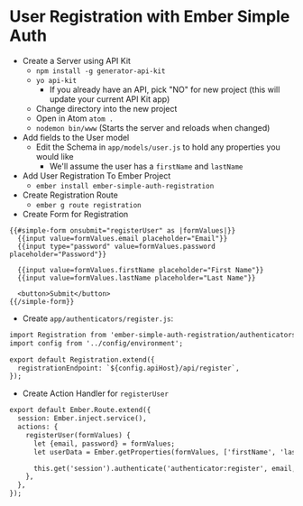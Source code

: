 # User Registration with Ember Simple Auth

* Create a Server using API Kit
  * `npm install -g generator-api-kit`
  * `yo api-kit`
    - If you already have an API, pick "NO" for new project (this will update your current API Kit app)
  * Change directory into the new project
  * Open in Atom `atom .`
  * `nodemon bin/www` (Starts the server and reloads when changed)
* Add fields to the User model
  * Edit the Schema in `app/models/user.js` to hold any properties you would like
    - We'll assume the user has a `firstName` and `lastName`
* Add User Registration To Ember Project
  * `ember install ember-simple-auth-registration`
* Create Registration Route
  * `ember g route registration`
* Create Form for Registration

```
{{#simple-form onsubmit="registerUser" as |formValues|}}
  {{input value=formValues.email placeholder="Email"}}
  {{input type="password" value=formValues.password placeholder="Password"}}

  {{input value=formValues.firstName placeholder="First Name"}}
  {{input value=formValues.lastName placeholder="Last Name"}}

  <button>Submit</button>
{{/simple-form}}
```

* Create `app/authenticators/register.js`:

```hbs
import Registration from 'ember-simple-auth-registration/authenticators/oauth2-password-registration';
import config from '../config/environment';

export default Registration.extend({
  registrationEndpoint: `${config.apiHost}/api/register`,
});
```

* Create Action Handler for `registerUser`

```hbs
export default Ember.Route.extend({
  session: Ember.inject.service(),
  actions: {
    registerUser(formValues) {
      let {email, password} = formValues;
      let userData = Ember.getProperties(formValues, ['firstName', 'lastName']);

      this.get('session').authenticate('authenticator:register', email, password, userData).catch((reason) => {});
    },
  },
});
```
